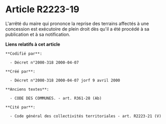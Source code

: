 # Article R2223-19

L'arrêté du maire qui prononce la reprise des terrains affectés à une concession est exécutoire de plein droit dès qu'il a
été procédé à sa publication et à sa notification.

**Liens relatifs à cet article**

	**Codifié par**:

	  - Décret n°2000-318 2000-04-07

	**Créé par**:

	  - Décret n°2000-318 2000-04-07 jorf 9 avril 2000

	**Anciens textes**:

	  - CODE DES COMMUNES. - art. R361-28 (Ab)

	**Cité par**:

	  - Code général des collectivités territoriales - art. R2223-21 (V)
